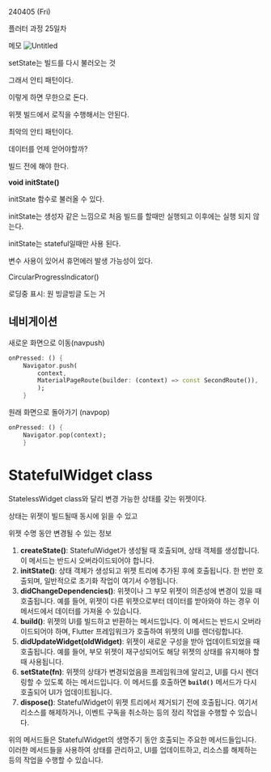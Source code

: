 240405 (Fri)

플러터 과정 25일차

메모
![Untitled](https://prod-files-secure.s3.us-west-2.amazonaws.com/86296f50-858e-40b3-b09a-5faedc04c2f9/406ee63e-8c03-4b11-94e3-dafb57b75119/Untitled.png)

setState는 빌드를 다시 불러오는 것

그래서 안티 패턴이다.

이렇게 하면 무한으로 돈다.

위젯 빌드에서 로직을 수행해서는 안된다.

최악의 안티 패턴이다.

데이터를 언제 얻어야할까?

빌드 전에 해야 한다.

**void initState()**

initState 함수로 불러올 수 있다.

initState는 생성자 같은 느낌으로 처음 빌드를 할때만 실행되고 이후에는 실행 되지 않는다.

initState는 stateful일때만 사용 된다.

변수 사용이 있어서 휴먼에러 발생 가능성이 있다.

CircularProgressIndicator()

로딩중 표시: 원 빙글빙글 도는 거

## 네비게이션

새로운 화면으로 이동(navpush)

```dart
onPressed: () {
	Navigator.push(
		context,
		MaterialPageRoute(builder: (context) => const SecondRoute()),
		);
	}
```

원래 화면으로 돌아가기 (navpop)

```dart
onPressed: () {
	Navigator.pop(context);
	}
```
# StatefulWidget class

StatelessWidget class와 달리 변경 가능한 상태를 갖는 위젯이다.

상태는 위젯이 빌드될때 동시에 읽을 수 있고 

위젯 수명 동안 변경될 수 있는 정보

1. **createState()**: StatefulWidget가 생성될 때 호출되며, 상태 객체를 생성합니다.
                      이 메서드는 반드시 오버라이드되어야 합니다.
2. **initState()**: 상태 객체가 생성되고 위젯 트리에 추가된 후에 호출됩니다.
                    한 번만 호출되며, 일반적으로 초기화 작업이 여기서 수행됩니다.
3. **didChangeDependencies()**: 위젯이나 그 부모 위젯이 의존성에 변경이 있을 때 호출됩니다.
                                예를 들어, 위젯이 다른 위젯으로부터 데이터를 받아와야 하는 경우 이 메서드에서 데이터를 가져올 수 있습니다.
4. **build()**: 위젯의 UI를 빌드하고 반환하는 메서드입니다.
                 이 메서드는 반드시 오버라이드되어야 하며, Flutter 프레임워크가 호출하여 위젯의 UI를 렌더링합니다.
5. **didUpdateWidget(oldWidget)**: 위젯이 새로운 구성을 받아 업데이트되었을 때 호출됩니다.
                                   예를 들어, 부모 위젯이 재구성되어도 해당 위젯의 상태를 유지해야 할 때 사용됩니다.
6. **setState(fn)**: 위젯의 상태가 변경되었음을 프레임워크에 알리고, UI를 다시 렌더링할 수 있도록 하는 메서드입니다.
                     이 메서드를 호출하면 **`build()`** 메서드가 다시 호출되어 UI가 업데이트됩니다.
7. **dispose()**: StatefulWidget이 위젯 트리에서 제거되기 전에 호출됩니다.
                    여기서 리소스를 해제하거나, 이벤트 구독을 취소하는 등의 정리 작업을 수행할 수 있습니다.

위의 메서드들은 StatefulWidget의 생명주기 동안 호출되는 주요한 메서드들입니다.
이러한 메서드들을 사용하여 상태를 관리하고, UI를 업데이트하고, 리소스를 해제하는 등의 작업을 수행할 수 있습니다.
